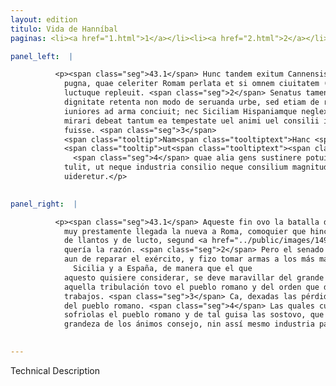 ```yaml
---
layout: edition
titulo: Vida de Hanníbal
paginas: <li><a href="1.html">1</a></li><li><a href="2.html">2</a></li><li><a href="3.html">3</a></li><li><a href="4.html">4</a></li><li><a href="5.html">5</a></li><li><a href="6.html">6</a></li><li><a href="7.html">7</a></li><li><a href="8.html">8</a></li><li><a href="9.html">9</a></li><li><a href="10.html">10</a></li><li><a href="11.html">11</a></li><li><a href="12.html">12</a></li><li><a href="13.html">13</a></li><li><a href="14.html">14</a></li><li><a href="15.html">15</a></li><li><a href="16.html">16</a></li><li><a href="17.html">17</a></li><li><a href="18.html">18</a></li><li><a href="19.html">19</a></li><li><a href="20.html">20</a></li><li><a href="21.html">21</a></li><li><a href="22.html">22</a></li><li><a href="23.html">23</a></li><li><a href="24.html">24</a></li><li><a href="25.html">25</a></li><li><a href="26.html">26</a></li><li><a href="27.html">27</a></li><li><a href="28.html">28</a></li><li><a href="29.html">29</a></li><li><a href="30.html">30</a></li><li><a href="31.html">31</a></li><li><a href="32.html">32</a></li><li><a href="33.html">33</a></li><li><a href="34.html">34</a></li><li><a href="35.html">35</a></li><li><a href="36.html">36</a></li><li><a href="37.html">37</a></li><li><a href="38.html">38</a></li><li><a href="39.html">39</a></li><li><a href="40.html">40</a></li><li><a href="41.html">41</a></li><li><a href="42.html">42</a></li><li><a href="43.html">43</a></li><li><a href="44.html">44</a></li><li><a href="45.html">45</a></li><li><a href="46.html">46</a></li><li><a href="47.html">47</a></li><li><a href="48.html">48</a></li><li><a href="49.html">49</a></li><li><a href="50.html">50</a></li><li><a href="51.html">51</a></li><li><a href="52.html">52</a></li><li><a href="53.html">53</a></li><li><a href="54.html">54</a></li><li><a href="55.html">55</a></li><li><a href="56.html">56</a></li><li><a href="57.html">57</a></li><li><a href="58.html">58</a></li><li><a href="59.html">59</a></li><li><a href="60.html">60</a></li><li><a href="61.html">61</a></li><li><a href="62.html">62</a></li><li><a href="63.html">63</a></li><li><a href="64.html">64</a></li><li><a href="65.html">65</a></li><li><a href="66.html">66</a></li><li><a href="67.html">67</a></li><li><a href="68.html">68</a></li><li><a href="69.html">69</a></li><li><a href="70.html">70</a></li><li><a href="71.html">71</a></li><li><a href="72.html">72</a></li><li><a href="73.html">73</a></li><li><a href="74.html">74</a></li><li><a href="75.html">75</a></li><li><a href="76.html">76</a></li><li><a href="77.html">77</a></li><li><a href="78.html">78</a></li><li><a href="79.html">79</a></li><li><a href="80.html">80</a></li><li><a href="81.html">81</a></li><li><a href="82.html">82</a></li><li><a href="83.html">83</a></li><li><a href="84.html">84</a></li><li><a href="85.html">85</a></li><li><a href="86.html">86</a></li><li><a href="87.html">87</a></li><li><a href="88.html">88</a></li><li><a href="89.html">89</a></li><li><a href="90.html">90</a></li><li><a href="91.html">91</a></li><li><a href="92.html">92</a></li><li><a href="93.html">93</a></li><li><a href="94.html">94</a></li><li><a href="95.html">95</a></li><li><a href="96.html">96</a></li>

panel_left:  |

          <p><span class="seg">43.1</span> Hunc tandem exitum Cannensis habuit
            pugna, quae celeriter Romam perlata et si omnem ciuitatem (ut par erat) maestitia
            luctuque repleuit. <span class="seg">2</span> Senatus tamen populusque Romanus in tam aduersis rebus
            dignitate retenta non modo de seruanda urbe, sed etiam de reparando exercitu cogitauit,
            iuniores ad arma conciuit; nec Siciliam Hispaniamque neglexit, ut haec considerans
            mirari debeat tantum ea tempestate uel animi uel consilii in illo ordine populoque
            fuisse. <span class="seg">3</span>
            <span class="tooltip">Nam<span class="tooltiptext">Hanc <span class="siglas">G</span> </span></span>
            <span class="tooltip">ut<span class="tooltiptext"><span class="om"><i>om. </i></span> <span class="siglas">S</span> </span></span> caeteras omittam, clades ad Ticinum ad Trebiam ad <span class="tooltip">Transimenum<span class="tooltiptext">Thrasumenum <span class="siglas">E</span> </span></span> accaeptas, hoc postremum uulnus quo pene Romani imperii opes conciderunt,
              <span class="seg">4</span> quae alia gens sustinere potuisset? Tulit tamen populus Romanus atque ita
            tulit, ut neque industria consilio neque consilium magnitudini animorum defuisse
            uideretur.</p>
        

panel_right:  |

          <p><span class="seg">43.1</span> Aqueste fin ovo la batalla de Cannas, y
            muy prestamente llegada la nueva a Roma, comoquier que hinchió la çibdad de tristeza y
            de llantos y de lucto, segund <a href="../public/images/1491/173r.png" target="new"><img class="facs" src="../public/images/1491/1491.jpg"/></a>[173r,a]
            quería la razón. <span class="seg">2</span> Pero el senado y el pueblo romano no <span class="tooltip">solamente<span class="tooltiptext">sala mente  </span></span> tovo cuydado de guardar la çibdad y retener su dignidad en las adversidades, mas
            aun de reparar el exército, y fizo tomar armas a los más mançebos; y no menospreçió a
              Sicilia y a España, de manera que el que
            aquesto quisiere considerar, se deve maravillar del grande ánimo y consejo como en
            aquella tribulación tovo el pueblo romano y del orden que dio en tiempo de tantos
            trabajos. <span class="seg">3</span> Ca, dexadas las pérdidas reçibidas en Tiçino y çerca de Trebia y <span class="tooltip">de<span class="tooltiptext">do  </span></span> Transimeno, recresçió aquesta postrera llaga con que del todo cayeron los favores
            del pueblo romano. <span class="seg">4</span> Las quales cuytas ¿qué otra gente podiera sostoner? Pero
            sofriolas el pueblo romano y de tal guisa las sostovo, que pareçió no faltar a la
            grandeza de los ánimos consejo, nin assí mesmo industria para el consejo.</p>
        

---
```


Technical Description 